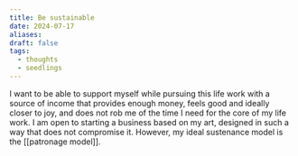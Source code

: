 ```yaml
---
title: Be sustainable
date: 2024-07-17
aliases: 
draft: false
tags:
  - thoughts
  - seedlings
---
```

I want to be able to support myself while pursuing this life work with a source of income that provides enough money, feels good and ideally closer to joy, and does not rob me of the time I need for the core of my life work. I am open to starting a business based on my art, designed in such a way that does not compromise it. However, my ideal sustenance model is the [[patronage model]].